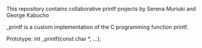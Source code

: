 This repository contains collaborative printf projects by Serena Muriuki and George Kabucho

_printf is a custom implementation of the C programming function printf.

Prototype: int _printf(const char *, ...);
